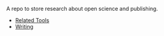 A repo to store research about open science and publishing.

* [Related Tools](https://github.com/polysoph/research/blob/master/related-tools.md)
* [Writing](https://github.com/polysoph/research/blob/master/writing.md)
